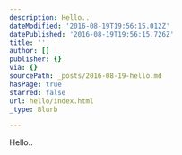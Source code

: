 ```yaml
---
description: Hello..
dateModified: '2016-08-19T19:56:15.012Z'
datePublished: '2016-08-19T19:56:15.726Z'
title: ''
author: []
publisher: {}
via: {}
sourcePath: _posts/2016-08-19-hello.md
hasPage: true
starred: false
url: hello/index.html
_type: Blurb

---
```

Hello..